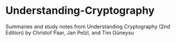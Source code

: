 # Understanding-Cryptography
Summaries and study notes from Understanding Cryptography (2nd Edition) by Christof Paar, Jan Pelzl, and Tim Güneysu
